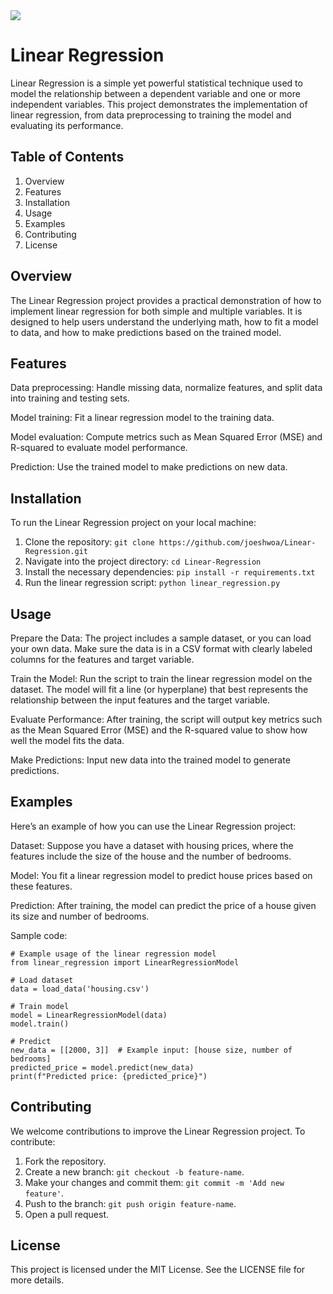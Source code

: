 <img src="https://skillicons.dev/icons?i=python" />
<br>

# Linear Regression
Linear Regression is a simple yet powerful statistical technique used to model the relationship between a dependent variable and one or more independent variables. This project demonstrates the implementation of linear regression, from data preprocessing to training the model and evaluating its performance.

## Table of Contents
1. Overview
2. Features
3. Installation
4. Usage
5. Examples
6. Contributing
7. License
   
## Overview
The Linear Regression project provides a practical demonstration of how to implement linear regression for both simple and multiple variables. It is designed to help users understand the underlying math, how to fit a model to data, and how to make predictions based on the trained model.

## Features
Data preprocessing: Handle missing data, normalize features, and split data into training and testing sets.

Model training: Fit a linear regression model to the training data.

Model evaluation: Compute metrics such as Mean Squared Error (MSE) and R-squared to evaluate model performance.

Prediction: Use the trained model to make predictions on new data.

## Installation
To run the Linear Regression project on your local machine:

1. Clone the repository: ```git clone https://github.com/joeshwoa/Linear-Regression.git```
2. Navigate into the project directory: ```cd Linear-Regression```
3. Install the necessary dependencies: ```pip install -r requirements.txt```
4. Run the linear regression script: ```python linear_regression.py```
   
## Usage
Prepare the Data: The project includes a sample dataset, or you can load your own data. Make sure the data is in a CSV format with clearly labeled columns for the features and target variable.

Train the Model: Run the script to train the linear regression model on the dataset. The model will fit a line (or hyperplane) that best represents the relationship between the input features and the target variable.

Evaluate Performance: After training, the script will output key metrics such as the Mean Squared Error (MSE) and the R-squared value to show how well the model fits the data.

Make Predictions: Input new data into the trained model to generate predictions.

## Examples
Here’s an example of how you can use the Linear Regression project:

Dataset: Suppose you have a dataset with housing prices, where the features include the size of the house and the number of bedrooms.

Model: You fit a linear regression model to predict house prices based on these features.

Prediction: After training, the model can predict the price of a house given its size and number of bedrooms.

Sample code:

````
# Example usage of the linear regression model
from linear_regression import LinearRegressionModel

# Load dataset
data = load_data('housing.csv')

# Train model
model = LinearRegressionModel(data)
model.train()

# Predict
new_data = [[2000, 3]]  # Example input: [house size, number of bedrooms]
predicted_price = model.predict(new_data)
print(f"Predicted price: {predicted_price}")
````

## Contributing
We welcome contributions to improve the Linear Regression project. To contribute:

1. Fork the repository.
2. Create a new branch: ```git checkout -b feature-name```.
3. Make your changes and commit them: ```git commit -m 'Add new feature'```.
4. Push to the branch: ```git push origin feature-name```.
5. Open a pull request.
   
## License
This project is licensed under the MIT License. See the LICENSE file for more details.

